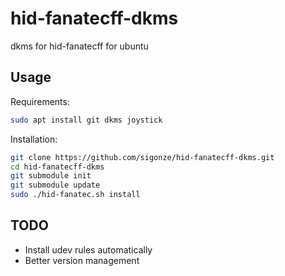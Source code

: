 # hid-fanatecff-dkms

dkms for hid-fanatecff for ubuntu

## Usage

Requirements:

```sh
sudo apt install git dkms joystick
```

Installation:

```sh
git clone https://github.com/sigonze/hid-fanatecff-dkms.git
cd hid-fanatecff-dkms
git submodule init
git submodule update
sudo ./hid-fanatec.sh install
```

## TODO

* Install udev rules automatically
* Better version management
